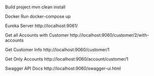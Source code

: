 Build project
mvn clean install

Docker Run
docker-compose up

Eureka Server
http://localhost:9061/


Get all Accounts with Customer
http://localhost:9060/customer/2/with-accounts

Get Customer Info
http://localhost:9060/customer/1

Get Only Accounts
http://localhost:9060/account/customer/1

Swagger API Docs
http://localhost:9060/swagger-ui.html